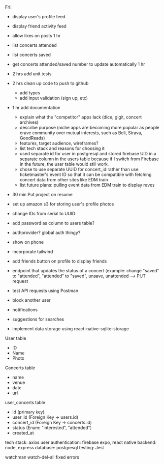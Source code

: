 Fri:
- display user's profile feed
- display friend activity feed
- allow likes on posts
1 hr

- list concerts attended
- list concerts saved
- get concerts attended/saved number to update automatically
1 hr


- 2 hrs add unit tests
- 2 hrs clean up code to push to github
    - add types
    - add input validation (sign up, etc)
- 1 hr add documentation
    - explain what the "competitor" apps lack (dice, gigit, concert archives)
    - describe purpose (niche apps are becoming more popular as people crave community over mutual interests, such as Beli, Strava, GoodReads)
    - features, target audience, wireframes?
    - list tech stack and reasons for choosing it
    - used separate id for user in postgresql and stored firebase UID in a separate column in the users table because if I switch from Firebase in the future, the user table would still work. 
    - chose to use separate UUID for concert_id rather than use ticketmaster's event ID so that it can be compatible with fetching concert data from other sites like EDM train
    - list future plans: pulling event data from EDM train to display raves
- 30 min Put project on resume

- set up amazon s3 for storing user's profile photos
- change IDs from serial to UUID
- add password as column to users table?
- authprovider? global auth thingy?
- show on phone
- incorporate tailwind
- add friends button on profile to display friends
- endpoint that updates the status of a concert (example: change "saved" to "attended", "attended" to "saved", unsave, unattended --> PUT request

- test API requests using Postman
- block another user
- notifications
- suggestions for searches

- implement data storage using react-native-sqlite-storage



User table
- ID
- Name
- Photo

Concerts table
- name
- venue
- date
- url

user_concerts table
- id (primary key)
- user_id (Foreign Key -> users.id)
- concert_id (Foreign Key -> concerts.id)
- status (Enum: "interested", "attended")
- created_at

tech stack:
axios
user authentication: firebase
expo, react native
backend: node, express
database: postgresql
testing: Jest

watchman watch-del-all fixed errors